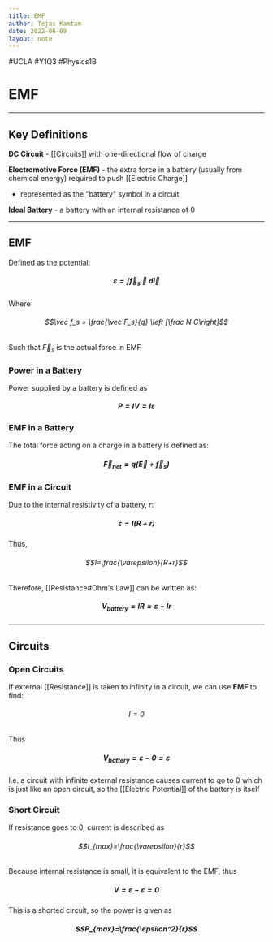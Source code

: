 ```yaml
---
title: EMF
author: Tejas Kamtam
date: 2022-06-09
layout: note
---
```

#UCLA #Y1Q3 #Physics1B 
# EMF

---

## Key Definitions
**DC Circuit** - [[Circuits]] with one-directional flow of charge

**Electromotive Force (EMF)** - the extra force in a battery (usually from chemical energy) required to push [[Electric Charge]]
 - represented as the "battery" symbol in a circuit

**Ideal Battery** - a battery with an internal resistance of 0

---

## EMF
Defined as the potential:
##### $$\varepsilon = \int \vec f_s \cdot d\vec l$$
Where
###### $$\vec f_s = \frac{\vec F_s}{q} \left [\frac N C\right]$$

Such that $\vec F_s$ is the actual force in EMF

### Power in a Battery
Power supplied by a battery is defined as
##### $$P=IV=I\varepsilon$$

### EMF in a Battery
The total force acting on a charge in a battery is defined as:
##### $$\vec F_{net} = q(\vec E + \vec f_s)$$

### EMF in a Circuit
Due to the internal resistivity of a battery, $r$:
##### $$\varepsilon = I(R+r)$$
Thus,
###### $$I=\frac{\varepsilon}{R+r}$$

Therefore, [[Resistance#Ohm's Law]] can be written as:
##### $$V_{battery}=IR=\varepsilon-Ir$$

---

## Circuits
### Open Circuits
If external [[Resistance]] is taken to infinity in a circuit, we can use **EMF** to find:
###### $$I=0$$
Thus
##### $$V_{battery}=\varepsilon-0=\varepsilon$$

I.e. a circuit with infinite external resistance causes current to go to 0 which is just like an open circuit, so the [[Electric Potential]] of the battery is itself

### Short Circuit
If resistance goes to 0, current is described as
###### $$I_{max}=\frac{\varepsilon}{r}$$
Because internal resistance is small, it is equivalent to the EMF, thus
##### $$V=\varepsilon-\varepsilon=0$$
This is a shorted circuit, so the power is given as
##### $$P_{max}=\frac{\epsilon^2}{r}$$
